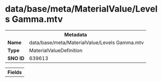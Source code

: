 <h1>data/base/meta/MaterialValue/Levels Gamma.mtv</h1><table><tr><th colspan="100%">Metadata</th></tr><tr><td><b>Name</b></td><td>data/base/meta/MaterialValue/Levels Gamma.mtv</td></tr><tr><td><b>Type</b></td><td>MaterialValueDefinition</td></tr><tr><td><b>SNO ID</b></td><td>639613</td></tr></table>

<table><tr><th colspan="100%">Fields</th></tr></table>

